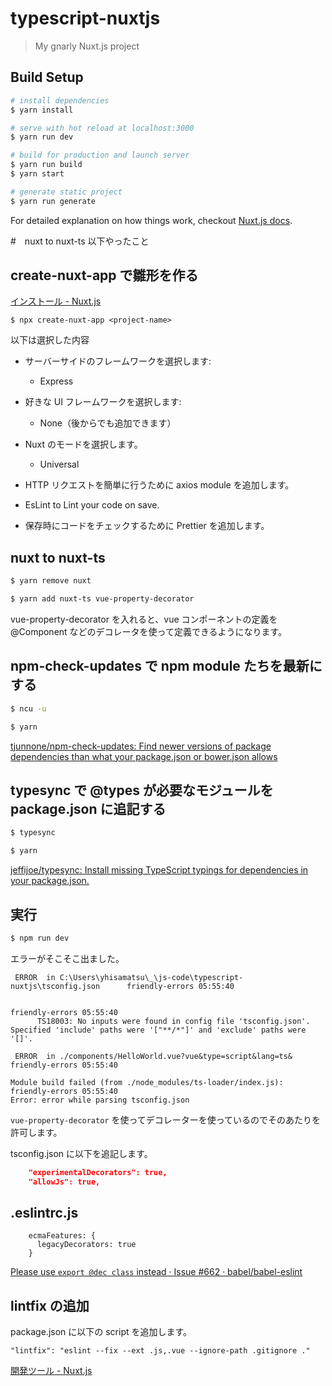 # typescript-nuxtjs

> My gnarly Nuxt.js project

## Build Setup

``` bash
# install dependencies
$ yarn install

# serve with hot reload at localhost:3000
$ yarn run dev

# build for production and launch server
$ yarn run build
$ yarn start

# generate static project
$ yarn run generate
```

For detailed explanation on how things work, checkout [Nuxt.js docs](https://nuxtjs.org).


#　nuxt to nuxt-ts 以下やったこと


## create-nuxt-app で雛形を作る

[インストール - Nuxt.js](https://ja.nuxtjs.org/guide/installation)

```
$ npx create-nuxt-app <project-name>
```

以下は選択した内容

* サーバーサイドのフレームワークを選択します:
  - Express

* 好きな UI フレームワークを選択します:
  - None（後からでも追加できます）

* Nuxt のモードを選択します。
  - Universal

* HTTP リクエストを簡単に行うために axios module を追加します。

* EsLint to Lint your code on save.

* 保存時にコードをチェックするために Prettier を追加します。


## nuxt to nuxt-ts

```bash
$ yarn remove nuxt
```

```bash
$ yarn add nuxt-ts vue-property-decorator
```

vue-property-decorator を入れると、vue コンポーネントの定義を @Component などのデコレータを使って定義できるようになります。


## npm-check-updates で npm module たちを最新にする

```bash
$ ncu -u
```

```bash
$ yarn
```

[tjunnone/npm-check-updates: Find newer versions of package dependencies than what your package.json or bower.json allows](https://github.com/tjunnone/npm-check-updates)


## typesync で @types が必要なモジュールを package.json に追記する

```bash
$ typesync
```

```bash
$ yarn
```

[jeffijoe/typesync: Install missing TypeScript typings for dependencies in your package.json.](https://github.com/jeffijoe/typesync)


## 実行

```bash
$ npm run dev
```

エラーがそこそこ出ました。

```
 ERROR  in C:\Users\yhisamatsu\_\js-code\typescript-nuxtjs\tsconfig.json      friendly-errors 05:55:40

                                                                   friendly-errors 05:55:40
      TS18003: No inputs were found in config file 'tsconfig.json'. Specified 'include' paths were '["**/*"]' and 'exclude' paths were '[]'.
```

```
 ERROR  in ./components/HelloWorld.vue?vue&type=script&lang=ts&               friendly-errors 05:55:40

Module build failed (from ./node_modules/ts-loader/index.js):                 friendly-errors 05:55:40
Error: error while parsing tsconfig.json
```

`vue-property-decorator` を使ってデコレーターを使っているのでそのあたりを許可します。

tsconfig.json に以下を追記します。

```json
    "experimentalDecorators": true,
    "allowJs": true,
```


## .eslintrc.js

```
    ecmaFeatures: {
      legacyDecorators: true
    }
```

[Please use `export @dec class` instead · Issue #662 · babel/babel-eslint](https://github.com/babel/babel-eslint/issues/662)


## lintfix の追加

package.json に以下の script を追加します。

```
"lintfix": "eslint --fix --ext .js,.vue --ignore-path .gitignore ."
```

[開発ツール - Nuxt.js](https://ja.nuxtjs.org/guide/development-tools/)

